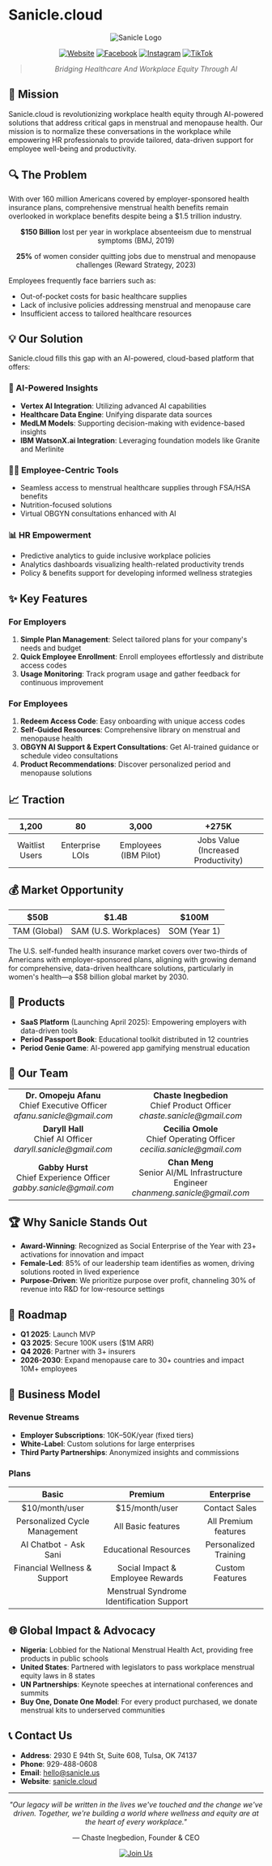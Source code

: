 # Sanicle.cloud

<div align="center">
  
  ![Sanicle Logo](https://img.shields.io/badge/Sanicle-Revolutionizing%20Women's%20Workplace%20Health-20A6C6?style=for-the-badge)
  
  [![Website](https://img.shields.io/badge/Website-sanicle.cloud-20A6C6?style=flat-square)](https://www.sanicle.cloud)
  [![Facebook](https://img.shields.io/badge/Facebook-Sanicle.us-4267B2?style=flat-square&logo=facebook)](https://www.facebook.com/Sanicle.us)
  [![Instagram](https://img.shields.io/badge/Instagram-sanicle.us-E1306C?style=flat-square&logo=instagram)](https://www.instagram.com/sanicle.us/)
  [![TikTok](https://img.shields.io/badge/TikTok-sanicle.us-000000?style=flat-square&logo=tiktok)](https://www.tiktok.com/@sanicle.us)

  > *Bridging Healthcare And Workplace Equity Through AI*
</div>

## 🚀 Mission

Sanicle.cloud is revolutionizing workplace health equity through AI-powered solutions that address critical gaps in menstrual and menopause health. Our mission is to normalize these conversations in the workplace while empowering HR professionals to provide tailored, data-driven support for employee well-being and productivity.

## 🔍 The Problem

With over 160 million Americans covered by employer-sponsored health insurance plans, comprehensive menstrual health benefits remain overlooked in workplace benefits despite being a $1.5 trillion industry.

<div align="center">
  
  **$150 Billion** lost per year in workplace absenteeism due to menstrual symptoms (BMJ, 2019)
  
  **25%** of women consider quitting jobs due to menstrual and menopause challenges (Reward Strategy, 2023)
</div>

Employees frequently face barriers such as:
- Out-of-pocket costs for basic healthcare supplies
- Lack of inclusive policies addressing menstrual and menopause care
- Insufficient access to tailored healthcare resources

## 💡 Our Solution

Sanicle.cloud fills this gap with an AI-powered, cloud-based platform that offers:

### 🤖 AI-Powered Insights
- **Vertex AI Integration**: Utilizing advanced AI capabilities
- **Healthcare Data Engine**: Unifying disparate data sources
- **MedLM Models**: Supporting decision-making with evidence-based insights
- **IBM WatsonX.ai Integration**: Leveraging foundation models like Granite and Merlinite

### 👩‍💼 Employee-Centric Tools
- Seamless access to menstrual healthcare supplies through FSA/HSA benefits
- Nutrition-focused solutions
- Virtual OBGYN consultations enhanced with AI

### 📊 HR Empowerment
- Predictive analytics to guide inclusive workplace policies
- Analytics dashboards visualizing health-related productivity trends
- Policy & benefits support for developing informed wellness strategies

## ✨ Key Features

### For Employers
1. **Simple Plan Management**: Select tailored plans for your company's needs and budget
2. **Quick Employee Enrollment**: Enroll employees effortlessly and distribute access codes
3. **Usage Monitoring**: Track program usage and gather feedback for continuous improvement

### For Employees
1. **Redeem Access Code**: Easy onboarding with unique access codes
2. **Self-Guided Resources**: Comprehensive library on menstrual and menopause health
3. **OBGYN AI Support & Expert Consultations**: Get AI-trained guidance or schedule video consultations
4. **Product Recommendations**: Discover personalized period and menopause solutions

## 📈 Traction

<div align="center">
  
| **1,200** | **80** | **3,000** | **+275K** |
|:--------:|:------:|:----------:|:------------:|
| Waitlist Users | Enterprise LOIs | Employees (IBM Pilot) | Jobs Value (Increased Productivity) |

</div>

## 💰 Market Opportunity

<div align="center">
  
| **$50B** | **$1.4B** | **$100M** |
|:--------:|:---------:|:---------:|
| TAM (Global) | SAM (U.S. Workplaces) | SOM (Year 1) |

</div>

The U.S. self-funded health insurance market covers over two-thirds of Americans with employer-sponsored plans, aligning with growing demand for comprehensive, data-driven healthcare solutions, particularly in women's health—a $58 billion global market by 2030.

## 📱 Products

- **SaaS Platform** (Launching April 2025): Empowering employers with data-driven tools
- **Period Passport Book**: Educational toolkit distributed in 12 countries
- **Period Genie Game**: AI-powered app gamifying menstrual education

## 👥 Our Team

<table>
  <tr>
    <td align="center"><b>Dr. Omopeju Afanu</b><br/>Chief Executive Officer<br/><i>afanu.sanicle@gmail.com</i></td>
    <td align="center"><b>Chaste Inegbedion</b><br/>Chief Product Officer<br/><i>chaste.sanicle@gmail.com</i></td>
  </tr>
  <tr>
    <td align="center"><b>Daryll Hall</b><br/>Chief AI Officer<br/><i>daryll.sanicle@gmail.com</i></td>
    <td align="center"><b>Cecilia Omole</b><br/>Chief Operating Officer<br/><i>cecilia.sanicle@gmail.com</i></td>
  </tr>
  <tr>
    <td align="center"><b>Gabby Hurst</b><br/>Chief Experience Officer<br/><i>gabby.sanicle@gmail.com</i></td>
    <td align="center"><b>Chan Meng</b><br/>Senior AI/ML Infrastructure Engineer<br/><i>chanmeng.sanicle@gmail.com</i></td>
  </tr>
</table>

## 🏆 Why Sanicle Stands Out

- **Award-Winning**: Recognized as Social Enterprise of the Year with 23+ activations for innovation and impact
- **Female-Led**: 85% of our leadership team identifies as women, driving solutions rooted in lived experience
- **Purpose-Driven**: We prioritize purpose over profit, channeling 30% of revenue into R&D for low-resource settings

## 📅 Roadmap

- **Q1 2025**: Launch MVP
- **Q3 2025**: Secure 100K users ($1M ARR)
- **Q4 2026**: Partner with 3+ insurers
- **2026-2030**: Expand menopause care to 30+ countries and impact 10M+ employees

## 💼 Business Model

### Revenue Streams
- **Employer Subscriptions**: 10K–50K/year (fixed tiers)
- **White-Label**: Custom solutions for large enterprises
- **Third Party Partnerships**: Anonymized insights and commissions

### Plans
<div align="center">
  
| **Basic** | **Premium** | **Enterprise** |
|:---------:|:-----------:|:--------------:|
| $10/month/user | $15/month/user | Contact Sales |
| Personalized Cycle Management | All Basic features | All Premium features |
| AI Chatbot - Ask Sani | Educational Resources | Personalized Training |
| Financial Wellness & Support | Social Impact & Employee Rewards | Custom Features |
|  | Menstrual Syndrome Identification Support |  |

</div>

## 🌐 Global Impact & Advocacy

- **Nigeria**: Lobbied for the National Menstrual Health Act, providing free products in public schools
- **United States**: Partnered with legislators to pass workplace menstrual equity laws in 8 states
- **UN Partnerships**: Keynote speeches at international conferences and summits
- **Buy One, Donate One Model**: For every product purchased, we donate menstrual kits to underserved communities

## 📞 Contact Us

- **Address**: 2930 E 94th St, Suite 608, Tulsa, OK 74137
- **Phone**: 929-488-0608
- **Email**: hello@sanicle.us
- **Website**: [sanicle.cloud](https://www.sanicle.cloud)

---

<div align="center">
  
  *"Our legacy will be written in the lives we've touched and the change we've driven. Together, we're building a world where wellness and equity are at the heart of every workplace."*
  
  — Chaste Inegbedion, Founder & CEO
  
  [![Join Us](https://img.shields.io/badge/Join%20Us-We're%20Hiring-20A6C6?style=for-the-badge)](mailto:jobs@sanicle.cloud)
</div>
